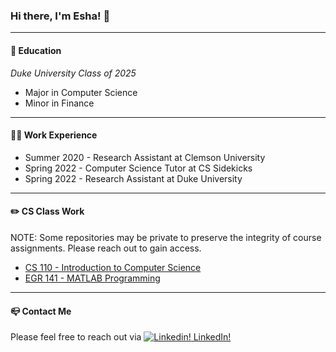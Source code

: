### Hi there, I'm Esha! 👋 

---
#### :school: Education

*Duke University Class of 2025*

- Major in Computer Science 
- Minor in Finance

---
#### :woman_technologist: Work Experience
- Summer 2020 - Research Assistant at Clemson University
- Spring 2022 - Computer Science Tutor at CS Sidekicks
- Spring 2022 - Research Assistant at Duke University

---
#### :pencil2: CS Class Work
NOTE: Some repositories may be private to preserve the integrity of course assignments. Please reach out to gain access.
- [CS 110 - Introduction to Computer Science](https://github.com/EKcellent/CS110)
- [EGR 141 - MATLAB Programming](https://github.com/EKcellent/EGR141)
---
#### :mailbox_closed: Contact Me
Please feel free to reach out via 
[![Linkedin!](https://i.stack.imgur.com/gVE0j.png) LinkedIn!](https://www.linkedin.com/in/eshakapoor-duke/)
